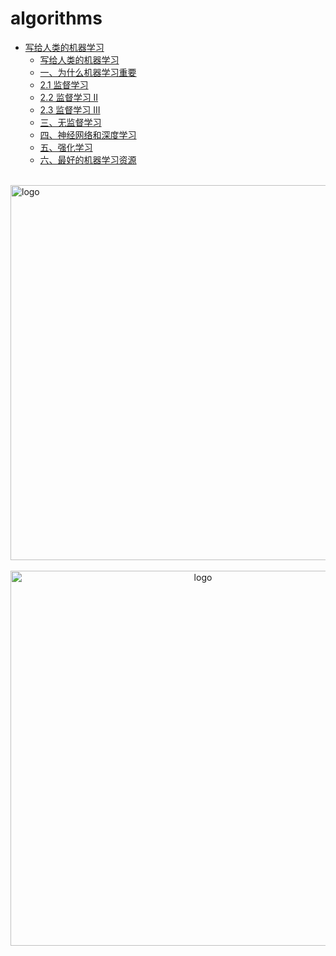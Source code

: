 # algorithms
  
-   [写给人类的机器学习](/algorithms/ai/Machine_Learning_for_Humans/README.md)
    -   [写给人类的机器学习](/algorithms/ai/Machine_Learning_for_Humans/READ_ME.md)
    -   [一、为什么机器学习重要](/algorithms/ai/Machine_Learning_for_Humans/1.md)
    -   [2.1 监督学习](/algorithms/ai/Machine_Learning_for_Humans/2.1.md)
    -   [2.2 监督学习 II](/algorithms/ai/Machine_Learning_for_Humans/2.2.md)
    -   [2.3 监督学习 III](/algorithms/ai/Machine_Learning_for_Humans/2.3.md)
    -   [三、无监督学习](/algorithms/ai/Machine_Learning_for_Humans/3.md)
    -   [四、神经网络和深度学习](/algorithms/ai/Machine_Learning_for_Humans/4.md)
    -   [五、强化学习](/algorithms/ai/Machine_Learning_for_Humans/5.md)
    -   [六、最好的机器学习资源](/algorithms/ai/Machine_Learning_for_Humans/6.md)

<br />
<img  src='/img/bjkb.PNG' width="600" alt="logo">
<br />
<br />
<div align="center">
<img  src='/img/01.jpeg' width="600" alt="logo" />
</div>
<br />
<br />
